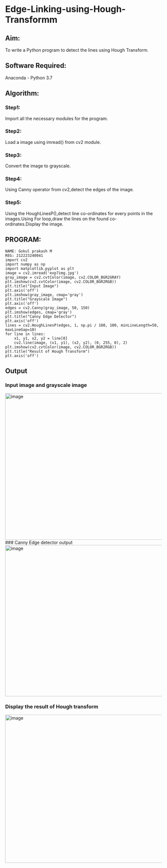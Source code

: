 # Edge-Linking-using-Hough-Transformm
## Aim:
To write a Python program to detect the lines using Hough Transform.

## Software Required:
Anaconda - Python 3.7

## Algorithm:
### Step1:

Import all the necessary modules for the program.
### Step2:

Load a image using imread() from cv2 module.
### Step3:

Convert the image to grayscale.
### Step4:

Using Canny operator from cv2,detect the edges of the image.
### Step5:

Using the HoughLinesP(),detect line co-ordinates for every points in the images.Using For loop,draw the lines on the found co-ordinates.Display the image.
## PROGRAM:
```
NAME: Gokul prakash M
REG: 212223240041
import cv2
import numpy as np
import matplotlib.pyplot as plt
image = cv2.imread('exp7img.jpg')
gray_image = cv2.cvtColor(image, cv2.COLOR_BGR2GRAY)
plt.imshow(cv2.cvtColor(image, cv2.COLOR_BGR2RGB))  
plt.title("Input Image")
plt.axis('off')
plt.imshow(gray_image, cmap='gray')
plt.title("Grayscale Image")
plt.axis('off')
edges = cv2.Canny(gray_image, 50, 150)
plt.imshow(edges, cmap='gray')
plt.title("Canny Edge Detector")
plt.axis('off')
lines = cv2.HoughLinesP(edges, 1, np.pi / 180, 100, minLineLength=50, maxLineGap=10)
for line in lines:
    x1, y1, x2, y2 = line[0]
    cv2.line(image, (x1, y1), (x2, y2), (0, 255, 0), 2)
plt.imshow(cv2.cvtColor(image, cv2.COLOR_BGR2RGB))  
plt.title("Result of Hough Transform")
plt.axis('off')
```
## Output

### Input image and grayscale image
<img width="825" height="471" alt="image" src="https://github.com/user-attachments/assets/0f00a6bb-c39f-49da-abc9-ea354e7702d6" />
### Canny Edge detector output
<img width="733" height="486" alt="image" src="https://github.com/user-attachments/assets/9d4855cf-113b-4784-b0d1-df759d0a2f62" />


### Display the result of Hough transform
<img width="730" height="476" alt="image" src="https://github.com/user-attachments/assets/deec676c-fe2e-4e29-8630-71328850d1cc" />
